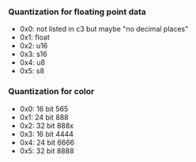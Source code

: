 ### Quantization for floating point data
- 0x0: not listed in c3 but maybe "no decimal places"
- 0x1: float
- 0x2: u16
- 0x3: s16
- 0x4: u8
- 0x5: s8

### Quantization for color
- 0x0: 16 bit 565
- 0x1: 24 bit 888
- 0x2: 32 bit 888x
- 0x3: 16 bit 4444
- 0x4: 24 bit 6666
- 0x5: 32 bit 8888 
